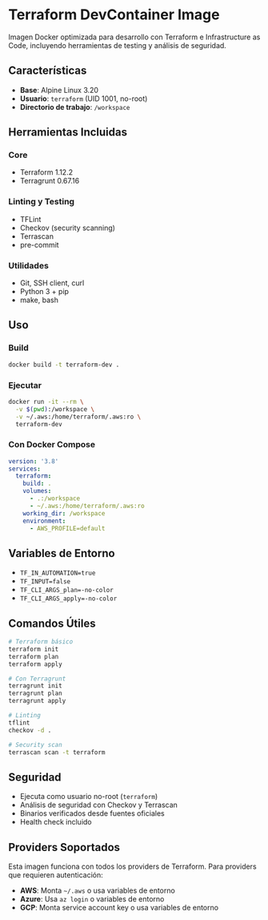 # Terraform DevContainer Image

Imagen Docker optimizada para desarrollo con Terraform e Infrastructure as Code, incluyendo herramientas de testing y análisis de seguridad.

## Características

- **Base**: Alpine Linux 3.20
- **Usuario**: `terraform` (UID 1001, no-root)
- **Directorio de trabajo**: `/workspace`

## Herramientas Incluidas

### Core
- Terraform 1.12.2
- Terragrunt 0.67.16

### Linting y Testing
- TFLint
- Checkov (security scanning)
- Terrascan
- pre-commit

### Utilidades
- Git, SSH client, curl
- Python 3 + pip
- make, bash

## Uso

### Build
```bash
docker build -t terraform-dev .
```

### Ejecutar
```bash
docker run -it --rm \
  -v $(pwd):/workspace \
  -v ~/.aws:/home/terraform/.aws:ro \
  terraform-dev
```

### Con Docker Compose
```yaml
version: '3.8'
services:
  terraform:
    build: .
    volumes:
      - .:/workspace
      - ~/.aws:/home/terraform/.aws:ro
    working_dir: /workspace
    environment:
      - AWS_PROFILE=default
```

## Variables de Entorno

- `TF_IN_AUTOMATION=true`
- `TF_INPUT=false`
- `TF_CLI_ARGS_plan=-no-color`
- `TF_CLI_ARGS_apply=-no-color`

## Comandos Útiles

```bash
# Terraform básico
terraform init
terraform plan
terraform apply

# Con Terragrunt
terragrunt init
terragrunt plan
terragrunt apply

# Linting
tflint
checkov -d .

# Security scan
terrascan scan -t terraform
```

## Seguridad

- Ejecuta como usuario no-root (`terraform`)
- Análisis de seguridad con Checkov y Terrascan
- Binarios verificados desde fuentes oficiales
- Health check incluido

## Providers Soportados

Esta imagen funciona con todos los providers de Terraform. Para providers que requieren autenticación:

- **AWS**: Monta `~/.aws` o usa variables de entorno
- **Azure**: Usa `az login` o variables de entorno
- **GCP**: Monta service account key o usa variables de entorno
